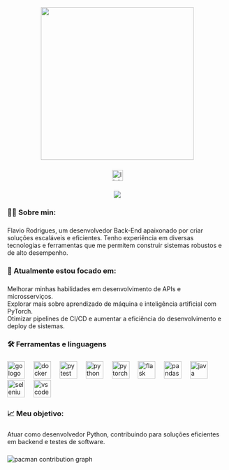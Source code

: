 <div align="center">
  <img height="350" src="https://media3.giphy.com/media/v1.Y2lkPTc5MGI3NjExbWt0ZzlrNHZtc3M2bXIyMGppa3pyYjc5OTlkcXlsOTV1cHg0eno3ZiZlcD12MV9pbnRlcm5hbF9naWZfYnlfaWQmY3Q9Zw/2IudUHdI075HL02Pkk/giphy.gif"  />
</div>

###

<div align="center">
  <a href="https://www.linkedin.com/in/flavio-rodrigues-de-freitas-905518228/" target="_blank">
    <img src="https://img.shields.io/static/v1?message=LinkedIn&logo=linkedin&label=&color=0077B5&logoColor=white&labelColor=&style=for-the-badge" height="25" alt="linkedin logo"  />
  </a>
</div>

###

<div align="center">
  <img src="https://visitor-badge.laobi.icu/badge?page_id=FlavioPYDEV.FlavioPYDEV&"  />
</div>

###

<h3 align="left">👩‍💻  Sobre min:</h3>

###

<p align="left">Flavio Rodrigues, um desenvolvedor Back-End apaixonado por criar soluções escaláveis e eficientes. Tenho experiência em diversas tecnologias e ferramentas que me permitem construir sistemas robustos e de alto desempenho.</p>

###

<p align="left"></p>

###

<h3 align="left">🌱 Atualmente estou focado em:</h3>

###

<p align="left">Melhorar minhas habilidades em desenvolvimento de APIs e microsserviços.<br>Explorar mais sobre aprendizado de máquina e inteligência artificial com PyTorch.<br>Otimizar pipelines de CI/CD e aumentar a eficiência do desenvolvimento e deploy de sistemas.</p>

###

<p align="left"></p>

###

<h3 align="left">🛠 Ferramentas e linguagens</h3>

###

<div align="left">
  <img src="https://cdn.jsdelivr.net/gh/devicons/devicon/icons/go/go-original-wordmark.svg" height="40" alt="go logo"  />
  <img width="12" />
  <img src="https://cdn.jsdelivr.net/gh/devicons/devicon/icons/docker/docker-plain-wordmark.svg" height="40" alt="docker logo"  />
  <img width="12" />
  <img src="https://cdn.jsdelivr.net/gh/devicons/devicon/icons/pytest/pytest-original.svg" height="40" alt="pytest logo"  />
  <img width="12" />
  <img src="https://cdn.jsdelivr.net/gh/devicons/devicon/icons/python/python-original.svg" height="40" alt="python logo"  />
  <img width="12" />
  <img src="https://cdn.jsdelivr.net/gh/devicons/devicon/icons/pytorch/pytorch-original.svg" height="40" alt="pytorch logo"  />
  <img width="12" />
  <img src="https://cdn.jsdelivr.net/gh/devicons/devicon/icons/flask/flask-original.svg" height="40" alt="flask logo"  />
  <img width="12" />
  <img src="https://cdn.jsdelivr.net/gh/devicons/devicon/icons/pandas/pandas-original.svg" height="40" alt="pandas logo"  />
  <img width="12" />
  <img src="https://cdn.jsdelivr.net/gh/devicons/devicon/icons/java/java-original.svg" height="40" alt="java logo"  />
  <img width="12" />
  <img src="https://cdn.jsdelivr.net/gh/devicons/devicon/icons/selenium/selenium-original.svg" height="40" alt="selenium logo"  />
  <img width="12" />
  <img src="https://cdn.jsdelivr.net/gh/devicons/devicon/icons/vscode/vscode-original.svg" height="40" alt="vscode logo"  />
</div>

###

<p align="left"></p>

###

<h3 align="left">📈 Meu objetivo:</h3>

###

<p align="left">Atuar como desenvolvedor Python, contribuindo para soluções eficientes em backend e testes de software.</p>

###

<picture>
  <source media="(prefers-color-scheme: dark)" srcset="https://raw.githubusercontent.com/FlavioPYDEV/FlavioPYDEV/output/pacman-contribution-graph-dark.svg">
  <source media="(prefers-color-scheme: light)" srcset="https://raw.githubusercontent.com/FlavioPYDEV/FlavioPYDEV/output/pacman-contribution-graph.svg">
  <img alt="pacman contribution graph" src="https://raw.githubusercontent.com/FlavioPYDEV/FlavioPYDEV/output/pacman-contribution-graph.svg">
</picture>

###
